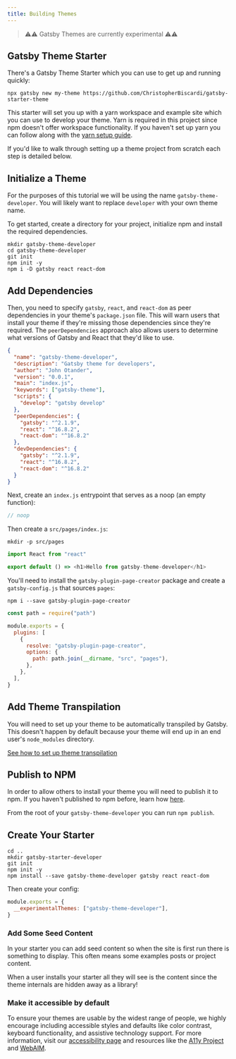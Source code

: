 ```yaml
---
title: Building Themes
---
```


> ⚠⚠ Gatsby Themes are currently experimental ⚠⚠

## Gatsby Theme Starter

There's a Gatsby Theme Starter which you can use to get up and running quickly:

```shell
npx gatsby new my-theme https://github.com/ChristopherBiscardi/gatsby-starter-theme
```

This starter will set you up with a yarn workspace and example site which you can
use to develop your theme. Yarn is required in this project since npm doesn't offer
workspace functionality. If you haven't set up yarn you can follow along with the
[yarn setup guide](/contributing/setting-up-your-local-dev-environment/#using-yarn).

If you'd like to walk through setting up a theme project from scratch each step is
detailed below.

## Initialize a Theme

For the purposes of this tutorial we will be using the name `gatsby-theme-developer`.
You will likely want to replace `developer` with your own theme name.

To get started, create a directory for your project, initialize npm and install the
required dependencies.

```shell
mkdir gatsby-theme-developer
cd gatsby-theme-developer
git init
npm init -y
npm i -D gatsby react react-dom
```

## Add Dependencies

Then, you need to specify `gatsby`, `react`, and `react-dom` as peer dependencies in your theme's `package.json` file. This
will warn users that install your theme if they're missing those dependencies since they're
required. The `peerDependencies` approach also allows users to determine what versions
of Gatsby and React that they'd like to use.

```json
{
  "name": "gatsby-theme-developer",
  "description": "Gatsby theme for developers",
  "author": "John Otander",
  "version": "0.0.1",
  "main": "index.js",
  "keywords": ["gatsby-theme"],
  "scripts": {
    "develop": "gatsby develop"
  },
  "peerDependencies": {
    "gatsby": "^2.1.9",
    "react": "^16.8.2",
    "react-dom": "^16.8.2"
  },
  "devDependencies": {
    "gatsby": "^2.1.9",
    "react": "^16.8.2",
    "react-dom": "^16.8.2"
  }
}
```

Next, create an `index.js` entrypoint that serves as a noop (an empty function):

```js:title=index.js
// noop
```

Then create a `src/pages/index.js`:

```shell
mkdir -p src/pages
```

```js:title=src/pages/index.js
import React from "react"

export default () => <h1>Hello from gatsby-theme-developer</h1>
```

You'll need to install the `gatsby-plugin-page-creator` package and create a `gatsby-config.js` that sources `pages`:

```shell
npm i --save gatsby-plugin-page-creator
```

```js:title=gatsby-config.js
const path = require("path")

module.exports = {
  plugins: [
    {
      resolve: "gatsby-plugin-page-creator",
      options: {
        path: path.join(__dirname, "src", "pages"),
      },
    },
  ],
}
```

## Add Theme Transpilation

You will need to set up your theme to be automatically transpiled by Gatsby. This
doesn't happen by default because your theme will end up in an end user's `node_modules`
directory.

[See how to set up theme transpilation](/docs/themes/api-reference#add-theme-transpilation)

## Publish to NPM

In order to allow others to install your theme you will need to publish it to npm. If you haven't published to npm before, learn how [here](https://docs.npmjs.com/packages-and-modules/contributing-packages-to-the-registry).

From the root of your `gatsby-theme-developer` you can run `npm publish`.

## Create Your Starter

```shell
cd ..
mkdir gatsby-starter-developer
git init
npm init -y
npm install --save gatsby-theme-developer gatsby react react-dom
```

Then create your config:

```js:title=gatsby-config.js
module.exports = {
  __experimentalThemes: ["gatsby-theme-developer"],
}
```

### Add Some Seed Content

In your starter you can add seed content so when the site is first run there
is something to display. This often means some examples posts or project
content.

When a user installs your starter all they will see is the content since the
theme internals are hidden away as a library!

### Make it accessible by default

To ensure your themes are usable by the widest range of people, we highly encourage including
accessible styles and defaults like color contrast, keyboard functionality, and assistive
technology support. For more information, visit our [accessibility page](/docs/making-your-site-accessible/)
and resources like the [A11y Project](https://a11yproject.com) and [WebAIM](https://webaim.org).
